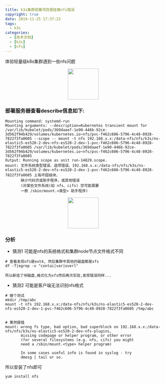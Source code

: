 ```yaml
---
title: k3s集群部署项目报挂载nfs错误
copyright: true
date: 2019-11-25 17:37:23
tags:
  - k3s
categories:
  - [技术文档]
  - [k3s]
  - [nfs]
---
```

体验轻量级k8s集群遇到一些nfs问题
<!-- more -->


<center>
<img src="//zhangzw001.github.io/images/dockerniu.jpeg" width = "100" height = "100" style="border: 0"/>
</center>



### 部署服务器查看describe信息如下:

```
Mounting command: systemd-run
Mounting arguments: --description=Kubernetes transient mount for /var/lib/kubelet/pods/369daaef-1e90-446b-92ce-3d562f94b429/volumes/kubernetes.io~nfs/pvc-f462c606-5796-4c48-8928-7822f3fa0605 --scope -- mount -t nfs 192.168.x.x:/data-nfs/nfs/k3s/ns-elastic5-es520-2-dev-nfs-es520-2-dev-1-pvc-f462c606-5796-4c48-8928-7822f3fa0605 /var/lib/kubelet/pods/369daaef-1e90-446b-92ce-3d562f94b429/volumes/kubernetes.io~nfs/pvc-f462c606-5796-4c48-8928-7822f3fa0605
Output: Running scope as unit run-14829.scope.
mount: 文件系统类型错误、选项错误、192.168.x.x:/data-nfs/nfs/k3s/ns-elastic5-es520-2-dev-nfs-es520-2-dev-1-pvc-f462c606-5796-4c48-8928-7822f3fa0605 上有坏超级块、
       缺少代码页或助手程序，或其他错误
       (对某些文件系统(如 nfs、cifs) 您可能需要
       一款 /sbin/mount.<类型> 助手程序)
```

<center>
<img src="//zhangzw001.github.io/images/dockerniu.jpeg" width = "100" height = "100" style="border: 0"/>
</center>

### 分析
- 猜测1 可能是nfs的系统格式和集群node节点文件格式不同
```
# 查看发现nfs是ext4, 然后集群中其他的磁盘都是xfs
df -T|egrep -v "contai|var|overl"

所以新挂了块磁盘,格式化为xfs然后再次实验,发现错误同样...
```

- 猜测2 可能是客户端无法识别nfs格式
```
# 做个测试
mkdir /tmp/abc
mount -t nfs 192.168.x.x:/data-nfs/nfs/k3s/ns-elastic5-es520-2-dev-nfs-es520-2-dev-1-pvc-f462c606-5796-4c48-8928-7822f3fa0605 /tmp/abc


# 果然报错
mount: wrong fs type, bad option, bad superblock on 192.168.x.x:/data-nfs/nfs/k3s/ns-elastic5-es520-2-dev-nfs-plugins,
       missing codepage or helper program, or other error
       (for several filesystems (e.g. nfs, cifs) you might
       need a /sbin/mount.<type> helper program)

       In some cases useful info is found in syslog - try
       dmesg | tail or so.
```

所以安装了nfs即可
```
yum install nfs
```


